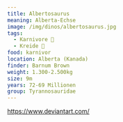 ```yaml
---
title: Albertosaurus
meaning: Alberta-Echse
image: /img/dinos/albertosaurus.jpg
tags:
  - Karnivore 🥩
  - Kreide 🦴
food: karnivor
location: Alberta (Kanada)
finder: Barnum Brown
weight: 1.300-2.500kg
size: 9m
years: 72-69 Millionen
group: Tyrannosauridae
---
```





https://www.deviantart.com/